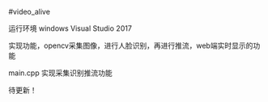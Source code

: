 #video_alive

运行环境 windows  Visual Studio 2017

实现功能，opencv采集图像，进行人脸识别，再进行推流，web端实时显示的功能

main.cpp 实现采集识别推流功能


待更新！
